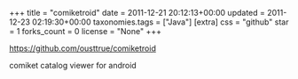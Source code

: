 +++
title = "comiketroid"
date = 2011-12-21 20:12:13+00:00
updated = 2011-12-23 02:19:30+00:00
taxonomies.tags = ["Java"]
[extra]
css = "github"
star = 1
forks_count = 0
license = "None"
+++

<https://github.com/ousttrue/comiketroid>

comiket catalog viewer for android
